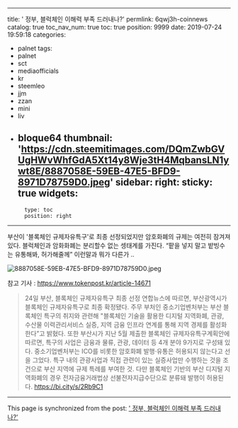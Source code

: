 
---
title: '<coinnews> 정부, 블럭체인 이해력 부족 드러내나?'
permlink: 6qwj3h-coinnews
catalog: true
toc_nav_num: true
toc: true
position: 9999
date: 2019-07-24 19:59:18
categories:
- palnet
tags:
- palnet
- sct
- mediaofficials
- kr
- steemleo
- jjm
- zzan
- mini
- liv
- bloque64
thumbnail: 'https://cdn.steemitimages.com/DQmZwbGVUgHWvWhfGdA5Xt14y8Wje3tH4MqbansLN1ywt8E/8887058E-59EB-47E5-BFD9-8971D78759D0.jpeg'
sidebar:
    right:
        sticky: true
widgets:
    -
        type: toc
        position: right
---


부산이 '블록체인 규제자유특구'로 최종 선정되었지만 암호화폐의 규제는 여전히 잠겨져 있다. 
블럭체인과 암화화폐는 분리할수 없는 셍태계를 가진다. 
“팥을 넣지 말고 밭빙수는 유통해봐, 허가해줄께”
이런말과 뭐가 다른가 ..

![8887058E-59EB-47E5-BFD9-8971D78759D0.jpeg](https://cdn.steemitimages.com/DQmZwbGVUgHWvWhfGdA5Xt14y8Wje3tH4MqbansLN1ywt8E/8887058E-59EB-47E5-BFD9-8971D78759D0.jpeg)

참고 기사 : https://www.tokenpost.kr/article-14671

>24일 부산, 블록체인 규제자유특구 최종 선정
 연합뉴스에 따르면, 부산광역시가 블록체인 규제자유특구로 최종 확정됐다. 주무 부처인 중소기업벤처부는 부산 블록체인 특구의 취지와 관련해 "블록체인 기술을 활용한 디지털 지역화폐, 관광, 수산물 이력관리서비스 실증, 지역 금융 인프라 연계를 통해 지역 경제를 활성화한다”고 밝혔다. 또한 부산시가 지난 5월 제출한 블록체인 규제자유특구계획안에 따르면, 특구의 사업은 금융과 물류, 관광, 데이터 등 4개 분야 9가지로 구성돼 있다. 중소기업벤처부는 ICO를 비롯한 암호화폐 발행·유통은 허용되지 않는다고 선을 그었다. 특구 내의 관광사업과 직접 관련이 있는 실증사업만 수행하는 것을 조건으로 부산 지역에 규제 특례를 부여한 것. 다만 블록체인 기반의 부산 디지털 지역화폐의 경우 전자금융거래법상 선불전자지급수단으로 분류돼 발행이 허용된다. 
https://bi.city/s/2Rb9C1

- - -

This page is synchronized from the post: ['<coinnews> 정부, 블럭체인 이해력 부족 드러내나?'](https://steemit.com/@kingbit/6qwj3h-coinnews)
